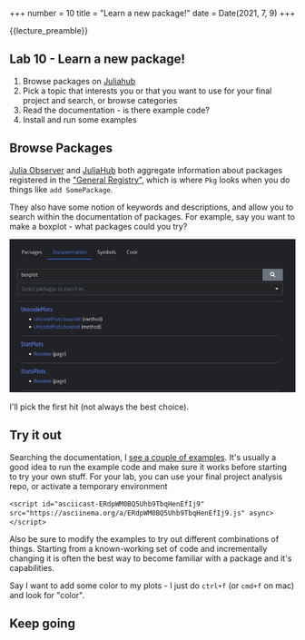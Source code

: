 +++
number = 10
title = "Learn a new package!"
date = Date(2021, 7, 9)
+++

{{lecture_preamble}}

## Lab 10 - Learn a new package!

1. Browse packages on [Juliahub](https://juliahub.com/ui/Packages)
2. Pick a topic that interests you or that you want to use
   for your final project and search, or browse categories
3. Read the documentation - is there example code?
4. Install and run some examples

## Browse Packages

[Julia Observer](https://juliaobserver.com/) and [JuliaHub](https://juliahub.com/ui/Packages)
both aggregate information about packages registered in the ["General Registry"](https://github.com/JuliaRegistries/General),
which is where `Pkg` looks when you do things like `add SomePackage`.

They also have some notion of keywords and descriptions,
and allow you to search within the documentation of packages.
For example, say you want to make a boxplot -
what packages could you try?

![juliahub boxplot search](/assets/img/juliahub_boxplot.png)

I'll pick the first hit (not always the best choice).

## Try it out

Searching the documentation, I [see a couple of examples](https://juliahub.com/docs/UnicodePlots/Ctj9q/1.3.0/#Boxplot).
It's usually a good idea to run the example code and make sure it works
before starting to try your own stuff.
For your lab, you can use your final project analysis repo,
or activate a temporary environment

~~~
<script id="asciicast-ERdpWM0BQ5Uhb9TbqHenEfIj9" src="https://asciinema.org/a/ERdpWM0BQ5Uhb9TbqHenEfIj9.js" async></script>
~~~

Also be sure to modify the examples to try out different combinations of things.
Starting from a known-working set of code and incrementally changing it
is often the best way to become familiar with a package
and it's capabilities.

Say I want to add some color to my plots -
I just do `ctrl+f` (or `cmd+f` on mac) and look for "color".

## Keep going


